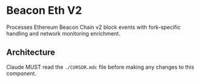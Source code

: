 # Beacon Eth V2

Processes Ethereum Beacon Chain v2 block events with fork-specific handling and network monitoring enrichment.

## Architecture  
Claude MUST read the `./CURSOR.mdc` file before making any changes to this component.